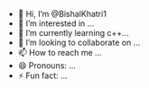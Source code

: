 - 👋 Hi, I’m @BishalKhatri1
- 👀 I’m interested in ...
- 🌱 I’m currently learning  c++...
- 💞️ I’m looking to collaborate on ...
- 📫 How to reach me ...
- 😄 Pronouns: ...
- ⚡ Fun fact: ...

<!---
BishalKhatri1/BishalKhatri1 is a ✨ special ✨ repository because its `README.md` (this file) appears on your GitHub profile.
You can click the Preview link to take a look at your changes.
--->
